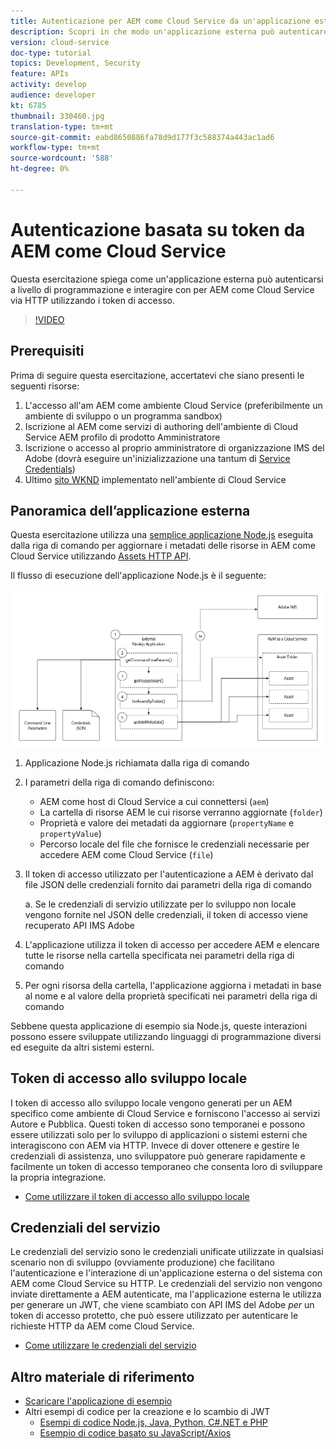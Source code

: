 ```yaml
---
title: Autenticazione per AEM come Cloud Service da un'applicazione esterna
description: Scopri in che modo un'applicazione esterna può autenticare e interagire in modo programmatico con AEM come Cloud Service via HTTP utilizzando i Token di accesso allo sviluppo locale e le credenziali del servizio.
version: cloud-service
doc-type: tutorial
topics: Development, Security
feature: APIs
activity: develop
audience: developer
kt: 6785
thumbnail: 330460.jpg
translation-type: tm+mt
source-git-commit: eabd8650886fa78d9d177f3c588374a443ac1ad6
workflow-type: tm+mt
source-wordcount: '588'
ht-degree: 0%

---
```



# Autenticazione basata su token da AEM come Cloud Service

Questa esercitazione spiega come un&#39;applicazione esterna può autenticarsi a livello di programmazione e interagire con per AEM come Cloud Service via HTTP utilizzando i token di accesso.

>[!VIDEO](https://video.tv.adobe.com/v/330460/?quality=12&learn=on)

## Prerequisiti

Prima di seguire questa esercitazione, accertatevi che siano presenti le seguenti risorse:

1. L&#39;accesso all&#39;am AEM come ambiente Cloud Service (preferibilmente un ambiente di sviluppo o un programma sandbox)
1. Iscrizione al AEM come servizi di authoring dell&#39;ambiente di Cloud Service AEM profilo di prodotto Amministratore
1. Iscrizione o accesso al proprio amministratore di organizzazione IMS del Adobe  (dovrà eseguire un&#39;inizializzazione una tantum di [Service Credentials](./service-credentials.md))
1. Ultimo [sito WKND](https://github.com/adobe/aem-guides-wknd) implementato nell&#39;ambiente di Cloud Service

## Panoramica dell’applicazione esterna

Questa esercitazione utilizza una [semplice applicazione Node.js](./assets/aem-guides_token-authentication-external-application.zip) eseguita dalla riga di comando per aggiornare i metadati delle risorse in AEM come Cloud Service utilizzando [Assets HTTP API](https://experienceleague.adobe.com/docs/experience-manager-cloud-service/assets/admin/mac-api-assets.html).

Il flusso di esecuzione dell&#39;applicazione Node.js è il seguente:

![Applicazione esterna](./assets/overview/external-application.png)

1. Applicazione Node.js richiamata dalla riga di comando
1. I parametri della riga di comando definiscono:
   + AEM come host di Cloud Service a cui connettersi (`aem`)
   + La cartella di risorse AEM le cui risorse verranno aggiornate (`folder`)
   + Proprietà e valore dei metadati da aggiornare (`propertyName` e `propertyValue`)
   + Percorso locale del file che fornisce le credenziali necessarie per accedere AEM come Cloud Service (`file`)
1. Il token di accesso utilizzato per l&#39;autenticazione a AEM è derivato dal file JSON delle credenziali fornito dai parametri della riga di comando

   a. Se le credenziali di servizio utilizzate per lo sviluppo non locale vengono fornite nel JSON delle credenziali, il token di accesso viene recuperato  API IMS Adobe
1. L&#39;applicazione utilizza il token di accesso per accedere AEM e elencare tutte le risorse nella cartella specificata nei parametri della riga di comando
1. Per ogni risorsa della cartella, l&#39;applicazione aggiorna i metadati in base al nome e al valore della proprietà specificati nei parametri della riga di comando

Sebbene questa applicazione di esempio sia Node.js, queste interazioni possono essere sviluppate utilizzando linguaggi di programmazione diversi ed eseguite da altri sistemi esterni.

## Token di accesso allo sviluppo locale

I token di accesso allo sviluppo locale vengono generati per un AEM specifico come ambiente di Cloud Service e forniscono l&#39;accesso ai servizi Autore e Pubblica.  Questi token di accesso sono temporanei e possono essere utilizzati solo per lo sviluppo di applicazioni o sistemi esterni che interagiscono con AEM via HTTP. Invece di dover ottenere e gestire le credenziali di assistenza, uno sviluppatore può generare rapidamente e facilmente un token di accesso temporaneo che consenta loro di sviluppare la propria integrazione.

+ [Come utilizzare il token di accesso allo sviluppo locale](./local-development-access-token.md)

## Credenziali del servizio

Le credenziali del servizio sono le credenziali unificate utilizzate in qualsiasi scenario non di sviluppo (ovviamente produzione) che facilitano l&#39;autenticazione e l&#39;interazione di un&#39;applicazione esterna o del sistema con AEM come Cloud Service su HTTP. Le credenziali del servizio non vengono inviate direttamente a AEM autenticate, ma l&#39;applicazione esterna le utilizza per generare un JWT, che viene scambiato con  API IMS del Adobe _per_ un token di accesso protetto, che può essere utilizzato per autenticare le richieste HTTP da AEM come Cloud Service.

+ [Come utilizzare le credenziali del servizio](./service-credentials.md)

## Altro materiale di riferimento

+ [Scaricare l&#39;applicazione di esempio](./assets/aem-guides_token-authentication-external-application.zip)
+ Altri esempi di codice per la creazione e lo scambio di JWT
   + [Esempi di codice Node.js, Java, Python, C#.NET e PHP](https://www.adobe.io/authentication/auth-methods.html#!AdobeDocs/adobeio-auth/master/JWT/samples/samples.md)
   + [Esempio di codice basato su JavaScript/Axios](https://github.com/adobe/aemcs-api-client-lib)
